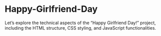 # Happy-Girlfriend-Day
Let’s explore the technical aspects of the “Happy Girlfriend Day!” project, including the HTML structure, CSS styling, and JavaScript functionalities.
